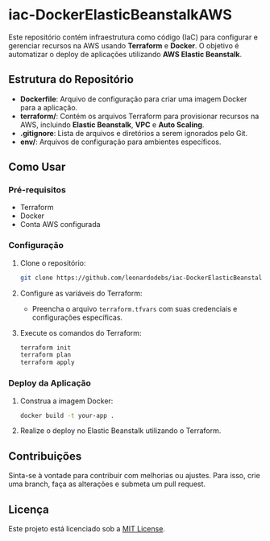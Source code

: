 # iac-DockerElasticBeanstalkAWS

Este repositório contém infraestrutura como código (IaC) para configurar e gerenciar recursos na AWS usando **Terraform** e **Docker**. O objetivo é automatizar o deploy de aplicações utilizando **AWS Elastic Beanstalk**.

## Estrutura do Repositório

- **Dockerfile**: Arquivo de configuração para criar uma imagem Docker para a aplicação.
- **terraform/**: Contém os arquivos Terraform para provisionar recursos na AWS, incluindo **Elastic Beanstalk**, **VPC** e **Auto Scaling**.
- **.gitignore**: Lista de arquivos e diretórios a serem ignorados pelo Git.
- **env/**: Arquivos de configuração para ambientes específicos.

## Como Usar

### Pré-requisitos

- Terraform
- Docker
- Conta AWS configurada

### Configuração

1. Clone o repositório:
    ```bash
    git clone https://github.com/leonardodebs/iac-DockerElasticBeanstalkAWS.git
    ```

2. Configure as variáveis do Terraform:
    - Preencha o arquivo `terraform.tfvars` com suas credenciais e configurações específicas.

3. Execute os comandos do Terraform:
    ```bash
    terraform init
    terraform plan
    terraform apply
    ```

### Deploy da Aplicação

1. Construa a imagem Docker:
    ```bash
    docker build -t your-app .
    ```

2. Realize o deploy no Elastic Beanstalk utilizando o Terraform.

## Contribuições

Sinta-se à vontade para contribuir com melhorias ou ajustes. Para isso, crie uma branch, faça as alterações e submeta um pull request.

## Licença

Este projeto está licenciado sob a [MIT License](LICENSE).
